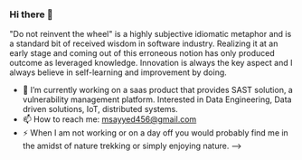### Hi there 👋

"Do not reinvent the wheel" is a highly subjective idiomatic metaphor and is a standard bit of received wisdom in software industry. Realizing it at an early stage and coming out of this erroneous notion has only produced outcome as leveraged knowledge. Innovation is always the key aspect and I always believe in self-learning and improvement by doing.

- 🔭 I’m currently working on a saas product that provides SAST solution, a vulnerability management platform.
     Interested in Data Engineering, Data driven solutions, IoT, distributed systems.
- 📫 How to reach me: msayyed456@gmail.com
- ⚡ When I am not working or on a day off you would probably find me in the amidst of nature trekking or simply enjoying nature. 
-->
